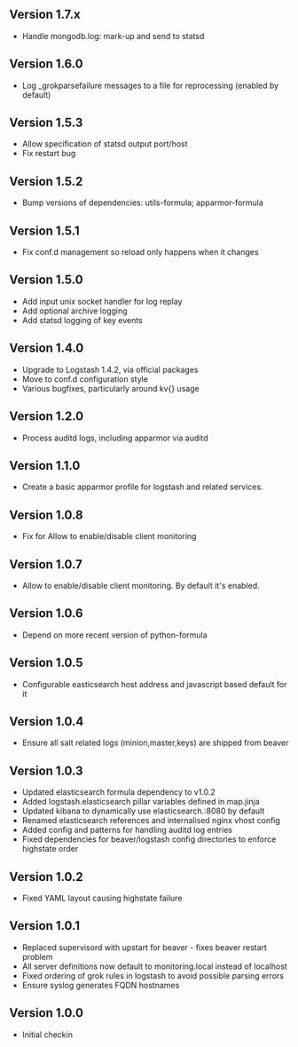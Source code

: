 ## Version 1.7.x

* Handle mongodb.log: mark-up and send to statsd

## Version 1.6.0

* Log _grokparsefailure messages to a file for reprocessing (enabled by default)

## Version 1.5.3

* Allow specification of statsd output port/host
* Fix restart bug

## Version 1.5.2

* Bump versions of dependencies: utils-formula; apparmor-formula

## Version 1.5.1

* Fix conf.d management so reload only happens when it changes

## Version 1.5.0

* Add input unix socket handler for log replay
* Add optional archive logging
* Add statsd logging of key events

## Version 1.4.0

* Upgrade to Logstash 1.4.2, via official packages
* Move to conf.d configuration style
* Various bugfixes, particularly around kv{} usage

## Version 1.2.0

* Process auditd logs, including apparmor via auditd

## Version 1.1.0

* Create a basic apparmor profile for logstash and related services.

## Version 1.0.8

* Fix for Allow to enable/disable client monitoring

## Version 1.0.7

* Allow to enable/disable client monitoring. By default it's enabled.

## Version 1.0.6

* Depend on more recent version of python-formula

## Version 1.0.5

* Configurable easticsearch host address and javascript based default for it

## Version 1.0.4

* Ensure all salt related logs (minion,master,keys) are shipped from beaver

## Version 1.0.3

* Updated elasticsearch formula dependency to v1.0.2
* Added logstash.elasticsearch pillar variables defined in map.jinja
* Updated kibana to dynamically use elasticsearch.<domain>:8080 by default
* Renamed elasticsearch references and internalised nginx vhost config
* Added config and patterns for handling auditd log entries
* Fixed dependencies for beaver/logstash config directories to enforce highstate order

## Version 1.0.2

* Fixed YAML layout causing highstate failure

## Version 1.0.1

* Replaced supervisord with upstart for beaver - fixes beaver restart problem
* All server definitions now default to monitoring.local instead of localhost
* Fixed ordering of grok rules in logstash to avoid possible parsing errors
* Ensure syslog generates FQDN hostnames

## Version 1.0.0

* Initial checkin

